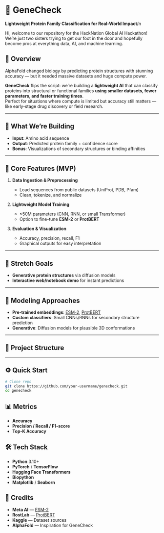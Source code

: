 # 🧬 GeneCheck
**Lightweight Protein Family Classification for Real-World Impact**/n

Hi, welcome to our repository for the HackNation Global AI Hackathon!  
We’re just two sisters trying to get our foot in the door and hopefully become pros at everything data, AI, and machine learning.  


## 🚀 Overview
AlphaFold changed biology by predicting protein structures with stunning accuracy — but it needed massive datasets and huge compute power.  

**GeneCheck** flips the script: we’re building a **lightweight AI** that can classify proteins into structural or functional families **using smaller datasets, fewer parameters, and faster training times**.  
Perfect for situations where compute is limited but accuracy still matters — like early-stage drug discovery or field research.

---

## 🎯 What We’re Building
- **Input**: Amino acid sequence
- **Output**: Predicted protein family + confidence score
- **Bonus**: Visualizations of secondary structures or binding affinities

---

## 🔹 Core Features (MVP)
1. **Data Ingestion & Preprocessing**  
   - Load sequences from public datasets (UniProt, PDB, Pfam)  
   - Clean, tokenize, and normalize

2. **Lightweight Model Training**  
   - ≤50M parameters (CNN, RNN, or small Transformer)  
   - Option to fine-tune **ESM-2** or **ProtBERT**

3. **Evaluation & Visualization**  
   - Accuracy, precision, recall, F1  
   - Graphical outputs for easy interpretation

---

## 🌟 Stretch Goals
- **Generative protein structures** via diffusion models  
- **Interactive web/notebook demo** for instant predictions

---

## 🧠 Modeling Approaches
- **Pre-trained embeddings**: [ESM-2](https://github.com/facebookresearch/esm), [ProtBERT](https://huggingface.co/Rostlab/prot_bert)  
- **Custom classifiers**: Small CNNs/RNNs for secondary structure prediction  
- **Generative**: Diffusion models for plausible 3D conformations

---

## 📂 Project Structure




---

## ⚙️ Quick Start
```bash
# Clone repo
git clone https://github.com/your-username/genecheck.git
cd genecheck
```

## 📊 Metrics
- **Accuracy**
- **Precision / Recall / F1-score**
- **Top-K Accuracy**

## 🛠 Tech Stack
- **Python** 3.10+
- **PyTorch** / **TensorFlow**
- **Hugging Face Transformers**
- **Biopython**
- **Matplotlib** / **Seaborn**

## 🤝 Credits
- **Meta AI** — [ESM-2](https://github.com/facebookresearch/esm)
- **RostLab** — [ProtBERT](https://huggingface.co/Rostlab/prot_bert)
- **Kaggle** — Dataset sources
- **AlphaFold** — Inspiration for GeneCheck
